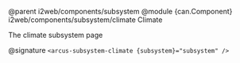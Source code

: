 @parent i2web/components/subsystem
@module {can.Component} i2web/components/subsystem/climate Climate

The climate subsystem page

@signature `<arcus-subsystem-climate {subsystem}="subsystem" />`


